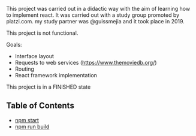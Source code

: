 This project was carried out in a didactic way with the aim of learning how to implement react. It was carried out with a study group promoted by platzi.com. my study partner was @guissmejia and it took place in 2019.

This project is not functional.

Goals:

- Interface layout
- Requests to web services (https://www.themoviedb.org/)
- Routing
- React framework implementation

This project is in a FINISHED state

## Table of Contents

- [npm start](#npm-start)
- [npm run build](#npm-run-build)
